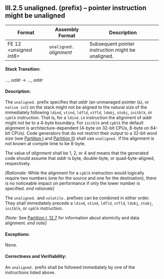## III.2.5 unaligned. (prefix) &ndash; pointer instruction might be unaligned

 Format | Assembly Format | Description
 ---- | ---- | ----
 FE 12 _\<unsigned int8\>_ | `unaligned.` *alignment* | Subsequent pointer instruction might be unaligned.
 
#### Stack Transition:

&hellip;, *addr* &rarr; &hellip;, *addr*

#### Description:

The `unaligned.` prefix specifies that *addr* (an unmanaged pointer (`&`), or `native int`) on the stack might not be aligned to the natural size of the immediately following `ldind`, `stind`, `ldfld`, `stfld`, `ldobj`, `stobj`, `initblk`, or `cpblk` instruction. That is, for a `ldind.i4` instruction the alignment of *addr* might not be to a 4-byte boundary. For `initblk` and `cpblk` the default alignment is architecture-dependent (4-byte on 32-bit CPUs, 8-byte on 64-bit CPUs). Code generators that do not restrict their output to a 32-bit word size (see [Partition I](#todo-missing-hyperlink) and [Partition II](#todo-missing-hyperlink)) shall use `unaligned.` if the alignment is not known at compile time to be 8-byte.

The value of *alignment* shall be 1, 2, or 4 and means that the generated code should assume that *addr* is byte, double-byte, or quad-byte-aligned, respectively.

_[Rationale:_ While the alignment for a `cpblk` instruction would logically require two numbers (one for the source and one for the destination), there is no noticeable impact on performance if only the lower number is specified. _end rationale]_

The `unaligned.` and `volatile.` prefixes can be combined in either order. They shall immediately precede a `ldind`, `stind`, `ldfld`, `stfld`, `ldobj`, `stobj`, `initblk`, or `cpblk` instruction.

_[Note:_ See [Partition I, 12.7](i.12.6-memory-model-and-optimizations.md) for information about atomicity and data alignment. _end note]_

#### Exceptions:

None.

#### Correctness and Verifiability:

An `unaligned.` prefix shall be followed immediately by one of the instructions listed above.
